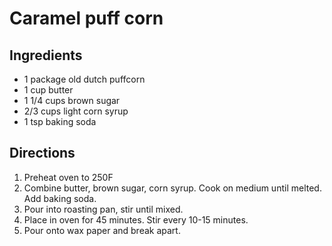 Caramel puff corn
=================

Ingredients
-----------

- 1 package old dutch puffcorn
- 1 cup butter
- 1 1/4 cups brown sugar
- 2/3 cups light corn syrup
- 1 tsp baking soda

Directions
----------

1. Preheat oven to 250F
2. Combine butter, brown sugar, corn syrup. Cook on medium until melted. Add baking soda.
3. Pour into roasting pan, stir until mixed.
4. Place in oven for 45 minutes. Stir every 10-15 minutes.
5. Pour onto wax paper and break apart.
